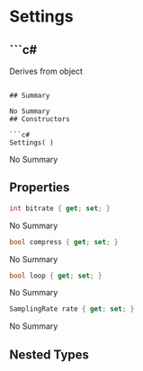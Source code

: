 # Settings

## ```c#
Derives from object
```

## Summary

No Summary
## Constructors

```c#
Settings( ) 
```
No Summary
## Properties

```c#
int bitrate { get; set; } 
```
No Summary
```c#
bool compress { get; set; } 
```
No Summary
```c#
bool loop { get; set; } 
```
No Summary
```c#
SamplingRate rate { get; set; } 
```
No Summary
## Nested Types

